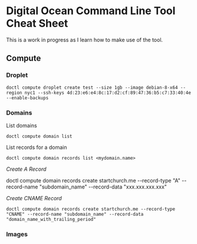 # Digital Ocean Command Line Tool Cheat Sheet
This is a work in progress as I learn how to make use of the tool.

## Compute

### Droplet

`doctl compute droplet create test --size 1gb --image debian-8-x64 --region nyc1 --ssh-keys 4d:23:e6:e4:8c:17:d2:cf:89:47:36:b5:c7:33:40:4e --enable-backups`

### Domains

List domains

`doctl compute domain list`

List records for a domain

`doctl compute domain records list <mydomain.name>`

*Create A Record*

doctl compute domain records create startchurch.me --record-type "A" --record-name "subdomain_name" --record-data "xxx.xxx.xxx.xxx"

*Create CNAME Record*

`doctl compute domain records create startchurch.me --record-type "CNAME" --record-name "subdomain_name" --record-data "domain_name_with_trailing_period"`

### Images
